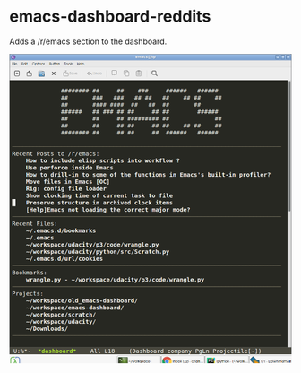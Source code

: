 # emacs-dashboard-reddits
Adds a /r/emacs section to the dashboard.



![Screenshot](screenshot.png?raw=true "Screenshot")
